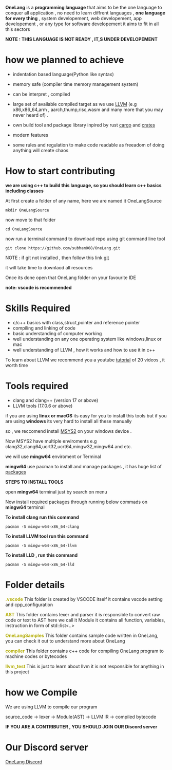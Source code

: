 **OneLang** is a **programming language** that aims to be the one language to conquer all  application , no need to learn diffrent languages , **one language for every thing** , system developement, web developement, app developement , or any type for software developement it aims to fit in all this sectors


**NOTE : THIS LANGUAGE IS NOT READY , IT,S UNDER DEVELOPEMENT**
# how we planned to achieve

   * indentation based language(Python like syntax)

   * memory safe (compiler time memory management system)

   * can be interpret , compiled

   * large set of  available compiled target as we use [LLVM](https://llvm.org/) (e.g x86,x86_64,arm , aarch,thump,risc,wasm and many more that you may never heard of) .  

   * own build tool and package library inpired by rust [cargo](https://doc.rust-lang.org/cargo/commands/cargo-build.html) and [crates](https://crates.io/)


   * modern features

   * some rules and regulation to make code readable as freeadom of doing anything will create chaos



# How to start contributing
**we are using c++  to  build  this language, so you should learn c++ basics including classes**

At first create a folder of any name, here we are named it OneLangSource
```
mkdir OneLangSource
```
now move to that folder
```
cd OneLangSource
```
now run a terminal command to download repo using git command line tool
```
git clone https://github.com/subham008/OneLang.git
```
NOTE : if git not installed , then follow this link [git](https://git-scm.com/downloads)

it will take time to downlaod all resources

Once its done open that OneLang folder on your favourite IDE

**note: vscode is recommended**

# Skills Required

* c/c++ basics with class,struct,pointer and  reference pointer
* compiling and linking  of code 
* basic understanding of  computer working
* well understanding on any one operating system like windows,linux or mac
* well understanding of LLVM , how it works and how to use it in c++

To learn about LLVM we recommend you a youtube [tutorial](https://youtu.be/Lvc8qx8ukOI?si=qgf4jA4B-CPgzryp) of 20 videos , it worth time


# Tools required

* clang and clang++ (version 17 or above)
* LLVM tools (17.0.6 or above)

if you are using **linux or macOS** its easy for you to install this tools
but if you are using **windows** its very hard to install all these manually

so , we reccomend install [MSYS2](https://www.msys2.org/) on your windows device .

Now MSYS2 have multiple enviroments e.g clang32,clang64,ucrt32,ucrt64,mingw32,mingw64 and etc.

we will use **mingw64** enviroment or Terminal 

**mingw64**  use pacman to install and manage packages , it has huge list of [packages](https://packages.msys2.org/base)

**STEPS TO INSTALL TOOLS**

open **mingw64** terminal just by search on menu

Now install required packages through running below commads on **mingw64**  terminal


**To install clang run this command**
```
pacman -S mingw-w64-x86_64-clang
```
**To install LLVM tool run this command**
```
pacman -S mingw-w64-x86_64-llvm
```

**To install LLD , run this command**
```
pacman -S mingw-w64-x86_64-lld
```




# Folder details

<b style="color:#b5af0b;">.vscode</b> This folder is created by VSCODE itself it contains vscode setting and cpp_configuration

<b style="color:#b5af0b;">AST</b> This folder contains lexer and parser it is responsible to convert raw code or text to AST  here we call it Module it contains all function, variables, instruction in form of std::list<..>

<b style="color:#b5af0b;">OneLangSamples</b> This folder contains sample code written in OneLang, you can check it out to understand more about OneLang

<b style="color:#b5af0b;">compiler</b> This folder contains c++ code for compiling OneLang program to machine codes or bytecodes

<b style="color:#b5af0b;">llvm_test</b> This is just to learn about llvm it is not responsible for anything in this project


# how we Compile

We are using LLVM to compile our program 

source_code -> lexer -> Module(AST) -> LLVM IR -> compiled bytecode

**IF YOU ARE A CONTRIBUTER , YOU SHOULD JOIN OUR Discord server**

# Our Discord server 

[OneLang Discord](https://discord.gg/gMTRWB8f)



